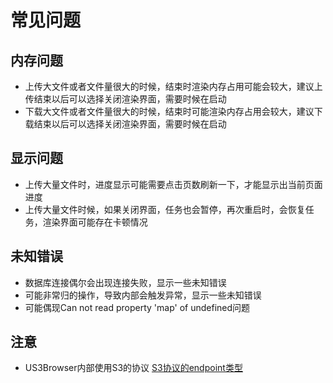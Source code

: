 # 常见问题

## 内存问题
   - 上传大文件或者文件量很大的时候，结束时渲染内存占用可能会较大，建议上传结束以后可以选择关闭渲染界面，需要时候在启动
   - 下载大文件或者文件量很大的时候，结束时可能渲染内存占用会较大，建议下载结束以后可以选择关闭渲染界面，需要时候在启动
## 显示问题
   - 上传大量文件时，进度显示可能需要点击页数刷新一下，才能显示出当前页面进度
   - 上传大量文件时候，如果关闭界面，任务也会暂停，再次重启时，会恢复任务，渲染界面可能存在卡顿情况
## 未知错误
   - 数据库连接偶尔会出现连接失败，显示一些未知错误
   - 可能非常归的操作，导致内部会触发异常，显示一些未知错误
   - 可能偶现Can not read property 'map' of undefined问题
## 注意
   - US3Browser内部使用S3的协议
   [S3协议的endpoint类型](https://docs.ucloud.cn/ufile/s3/s3_introduction)

 